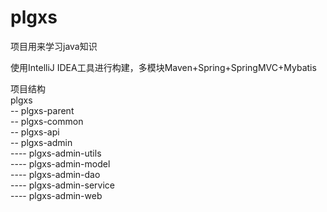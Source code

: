 # plgxs
项目用来学习java知识 

使用IntelliJ IDEA工具进行构建，多模块Maven+Spring+SpringMVC+Mybatis 

项目结构<br>
  plgxs<br>
  -- plgxs-parent<br>
  -- plgxs-common<br>
  -- plgxs-api<br>
  -- plgxs-admin<br>
  ---- plgxs-admin-utils<br>
  ---- plgxs-admin-model<br>
  ---- plgxs-admin-dao<br>
  ---- plgxs-admin-service<br>
  ---- plgxs-admin-web<br>
